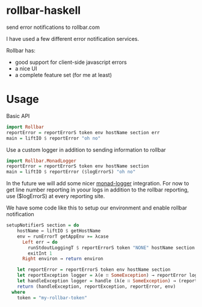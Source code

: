 rollbar-haskell
===============

send error notifications to rollbar.com

I have used a few different error notification services.

Rollbar has:

  * good support for client-side javascript errors
  * a nice UI 
  * a complete feature set (for me at least)


Usage
=====

Basic API

``` haskell
import Rollbar
reportError = reportErrorS token env hostName section err
main = liftIO $ reportError "oh no"
```

Use a custom logger in addition to sending information to rollbar

``` haskell
import Rollbar.MonadLogger
reportError = reportErrorS token env hostName section
main = liftIO $ reportError ($logErrorS) "oh no"
```

In the future we will add some nicer [monad-logger](http://hackage.haskell.org/package/monad-logger) integration. For now to get line number reporting in yoour logs in addition to the rollbar reporting, use ($logErrorS) at every reporting site.

We have some code like this to setup our environment and enable rollbar notification

``` haskell
setupNotifierS section = do
    hostName ← liftIO $ getHostName
    env ← runErrorT getAppEnv »= λcase
      Left err → do
        runStdoutLoggingT $ reportErrorS token "NONE" hostName section ($logErrorS) err 
        exitInt 1
      Right environ → return environ

    let reportError = reportErrorS token env hostName section
    let reportException logger = λ(e ∷ SomeException) → reportError logger (show e)
    let handleException logger = handle (λ(e ∷ SomeException) → (reportErrorS token env hostName sectio  n logger (show e)) » throwError (show e))
    return (handleException, reportException, reportError, env)
  where
    token = "my-rollbar-token"
```
